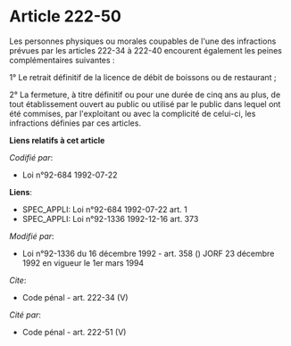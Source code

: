 # Article 222-50

Les personnes physiques ou morales coupables de l'une des infractions prévues par les articles 222-34 à 222-40 encourent
également les peines complémentaires suivantes : 

1° Le retrait définitif de la licence de débit de boissons ou de restaurant ; 

2° La fermeture, à titre définitif ou pour une durée de cinq ans au plus, de tout établissement ouvert au public ou utilisé
par le public dans lequel ont été commises, par l'exploitant ou avec la complicité de celui-ci, les infractions définies par
ces articles.

**Liens relatifs à cet article**

_Codifié par_:

  - Loi n°92-684 1992-07-22

**Liens**:

  - SPEC_APPLI: Loi n°92-684 1992-07-22 art. 1
  - SPEC_APPLI: Loi n°92-1336 1992-12-16 art. 373

_Modifié par_:

  - Loi n°92-1336 du 16 décembre 1992 - art. 358 () JORF 23 décembre 1992 en vigueur le 1er mars 1994

_Cite_:

  - Code pénal - art. 222-34 (V)

_Cité par_:

  - Code pénal - art. 222-51 (V)
